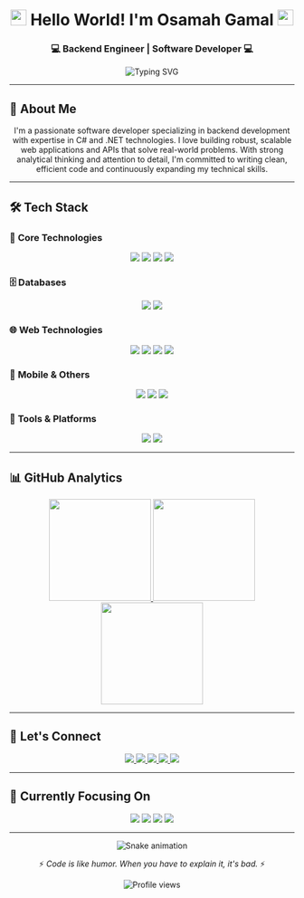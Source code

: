 <h1 align="center">
  <img src="https://media.giphy.com/media/hvRJCLFzcasrR4ia7z/giphy.gif" width="28">
  Hello World! I'm Osamah Gamal
  <img src="https://media.giphy.com/media/hvRJCLFzcasrR4ia7z/giphy.gif" width="28">
</h1>

<h3 align="center">💻 Backend Engineer | Software Developer 💻</h3>

<p align="center">
  <img src="https://readme-typing-svg.herokuapp.com?font=Fira+Code&pause=1000&color=22D3EE&center=true&vCenter=true&width=435&lines=Passionate+Backend+Developer;Clean+Code+Advocate;Problem+Solver;Continuous+Learner" alt="Typing SVG" />
</p>

---

## 🚀 About Me

<p align="center">
  I'm a passionate software developer specializing in backend development with expertise in C# and .NET technologies. 
  I love building robust, scalable web applications and APIs that solve real-world problems. 
  With strong analytical thinking and attention to detail, I'm committed to writing clean, efficient code and continuously expanding my technical skills.
</p>

---

## 🛠️ Tech Stack

### 💼 **Core Technologies**
<p align="center">
  <img src="https://img.shields.io/badge/C%23-239120?style=for-the-badge&logo=c-sharp&logoColor=white" />
  <img src="https://img.shields.io/badge/.NET-512BD4?style=for-the-badge&logo=dotnet&logoColor=white" />
  <img src="https://img.shields.io/badge/Python-3776AB?style=for-the-badge&logo=python&logoColor=white" />
  <img src="https://img.shields.io/badge/JavaScript-F7DF1E?style=for-the-badge&logo=javascript&logoColor=black" />
</p>

### 🗄️ **Databases**
<p align="center">
  <img src="https://img.shields.io/badge/Microsoft%20SQL%20Server-CC2927?style=for-the-badge&logo=microsoft%20sql%20server&logoColor=white" />
  <img src="https://img.shields.io/badge/MySQL-4479A1?style=for-the-badge&logo=mysql&logoColor=white" />
</p>

### 🌐 **Web Technologies**
<p align="center">
  <img src="https://img.shields.io/badge/HTML5-E34F26?style=for-the-badge&logo=html5&logoColor=white" />
  <img src="https://img.shields.io/badge/CSS3-1572B6?style=for-the-badge&logo=css3&logoColor=white" />
  <img src="https://img.shields.io/badge/Bootstrap-7952B3?style=for-the-badge&logo=bootstrap&logoColor=white" />
  <img src="https://img.shields.io/badge/PHP-777BB4?style=for-the-badge&logo=php&logoColor=white" />
</p>

### 📱 **Mobile & Others**
<p align="center">
  <img src="https://img.shields.io/badge/Flutter-02569B?style=for-the-badge&logo=flutter&logoColor=white" />
  <img src="https://img.shields.io/badge/Dart-0175C2?style=for-the-badge&logo=dart&logoColor=white" />
  <img src="https://img.shields.io/badge/C++-00599C?style=for-the-badge&logo=c%2B%2B&logoColor=white" />
</p>

### 🔧 **Tools & Platforms**
<p align="center">
  <img src="https://img.shields.io/badge/Git-F05032?style=for-the-badge&logo=git&logoColor=white" />
  <img src="https://img.shields.io/badge/GitHub-181717?style=for-the-badge&logo=github&logoColor=white" />
</p>

---

## 📊 GitHub Analytics

<div align="center">
  <a href="https://github.com/Osamah-Gamal">
    <img height="180em" src="https://github-readme-stats.vercel.app/api?username=Osamah-Gamal&show_icons=true&theme=radical&include_all_commits=true&count_private=true&hide_border=true" />
    <img height="180em" src="https://github-readme-stats.vercel.app/api/top-langs/?username=Osamah-Gamal&layout=compact&langs_count=8&theme=radical&hide_border=true" />
  </a>
</div>

<div align="center">
  <a href="https://github.com/Osamah-Gamal">
    <img height="180em" src="https://github-readme-streak-stats.herokuapp.com/?user=Osamah-Gamal&theme=radical&hide_border=true" />
  </a>
</div>

---

## 🤝 Let's Connect

<p align="center">
  <a href="https://www.linkedin.com/in/%D8%A3%D8%B3%D8%A7%D9%85%D8%A9-%D8%AC%D9%85%D8%A7%D9%84-%D9%85%D8%AD%D9%85%D8%AF-%D8%A7%D8%B3%D9%85%D8%A7%D8%B9%D9%8A%D9%84-07906326b" target="_blank">
    <img src="https://img.shields.io/badge/LinkedIn-0077B5?style=for-the-badge&logo=linkedin&logoColor=white" />
  </a>
  <a href="mailto:osamajamal2021@gmail.com">
    <img src="https://img.shields.io/badge/Gmail-D14836?style=for-the-badge&logo=gmail&logoColor=white" />
  </a>
  <a href="https://www.facebook.com/osamh.gamal.2001" target="_blank">
    <img src="https://img.shields.io/badge/Facebook-1877F2?style=for-the-badge&logo=facebook&logoColor=white" />
  </a>
  <a href="https://www.instagram.com/osamah__gamal" target="_blank">
    <img src="https://img.shields.io/badge/Instagram-E4405F?style=for-the-badge&logo=instagram&logoColor=white" />
  </a>
  <a href="https://t.me/Osamah_Gamal_2001" target="_blank">
    <img src="https://img.shields.io/badge/Telegram-2CA5E0?style=for-the-badge&logo=telegram&logoColor=white" />
  </a>
</p>

---

## 🎯 Currently Focusing On

<p align="center">
  <img src="https://img.shields.io/badge/-Advanced%20.NET%20Technologies-blue" />
  <img src="https://img.shields.io/badge/-Cloud%20Technologies-green" />
  <img src="https://img.shields.io/badge/-System%20Design-orange" />
  <img src="https://img.shields.io/badge/-API%20Development-purple" />
</p>

---

<div align="center">
  
  ![Snake animation](https://github.com/Osamah-Gamal/Osamah-Gamal/blob/output/github-contribution-grid-snake.svg)
  
  <p>⚡ <i>Code is like humor. When you have to explain it, it's bad.</i> ⚡</p>
  
  <img src="https://komarev.com/ghpvc/?username=Osamah-Gamal&color=blueviolet&style=flat-square" alt="Profile views" />
  
</div>
